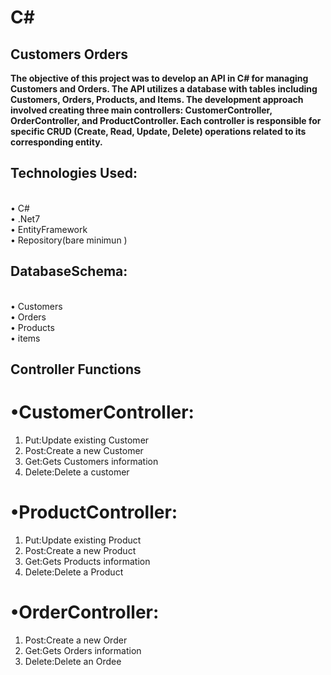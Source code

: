 # C#
## Customers Orders 

**The objective of this project was to develop an API in C# for 
managing Customers and Orders. The API utilizes a 
database with tables including Customers, Orders, 
Products, and Items. The development approach involved 
creating three main controllers: CustomerController, 
OrderController, and ProductController. Each controller is 
responsible for specific CRUD (Create, Read, Update, 
Delete) operations related to its corresponding entity.**

## Technologies Used:

<br> 
• C#
<br>
• .Net7
<br>
• EntityFramework
<br>
• Repository(bare minimun )

## DatabaseSchema:
<br>
• Customers
<br>
• Orders
<br>
• Products
<br>
• items

## Controller Functions

# •CustomerController:
 1. Put:Update existing Customer
 2. Post:Create a new Customer
 3. Get:Gets Customers information
 4. Delete:Delete a customer
# •ProductController:
 1. Put:Update existing Product
 2. Post:Create a new Product
 3. Get:Gets Products information
 4. Delete:Delete a Product
# •OrderController: 
 1. Post:Create a new Order
 2. Get:Gets Orders information
 3. Delete:Delete an Ordee
